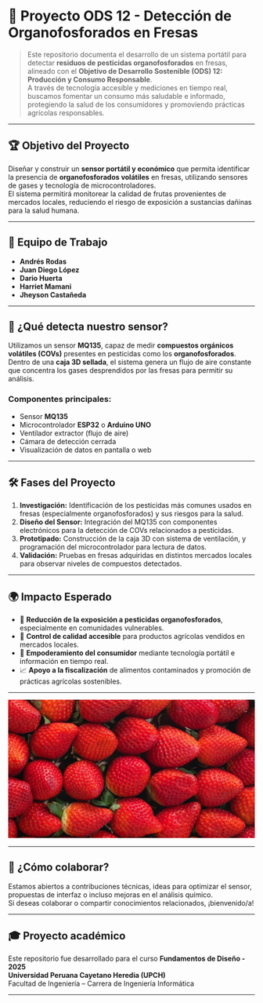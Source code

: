 # 🍓 Proyecto ODS 12 - Detección de Organofosforados en Fresas

> Este repositorio documenta el desarrollo de un sistema portátil para detectar **residuos de pesticidas organofosforados** en fresas, alineado con el **Objetivo de Desarrollo Sostenible (ODS) 12: Producción y Consumo Responsable**.  
> A través de tecnología accesible y mediciones en tiempo real, buscamos fomentar un consumo más saludable e informado, protegiendo la salud de los consumidores y promoviendo prácticas agrícolas responsables.

---

## 🏆 Objetivo del Proyecto

Diseñar y construir un **sensor portátil y económico** que permita identificar la presencia de **organofosforados volátiles** en fresas, utilizando sensores de gases y tecnología de microcontroladores.  
El sistema permitirá monitorear la calidad de frutas provenientes de mercados locales, reduciendo el riesgo de exposición a sustancias dañinas para la salud humana.

---

## 👥 Equipo de Trabajo

- **Andrés Rodas**  
- **Juan Diego López**  
- **Dario Huerta**  
- **Harriet Mamani**  
- **Jheyson Castañeda**  

---

## 🧪 ¿Qué detecta nuestro sensor?

Utilizamos un sensor **MQ135**, capaz de medir **compuestos orgánicos volátiles (COVs)** presentes en pesticidas como los **organofosforados**.  
Dentro de una **caja 3D sellada**, el sistema genera un flujo de aire constante que concentra los gases desprendidos por las fresas para permitir su análisis.

### Componentes principales:
- Sensor **MQ135**
- Microcontrolador **ESP32** o **Arduino UNO**
- Ventilador extractor (flujo de aire)
- Cámara de detección cerrada
- Visualización de datos en pantalla o web

---

## 🛠️ Fases del Proyecto

1. **Investigación:** Identificación de los pesticidas más comunes usados en fresas (especialmente organofosforados) y sus riesgos para la salud.
2. **Diseño del Sensor:** Integración del MQ135 con componentes electrónicos para la detección de COVs relacionados a pesticidas.
3. **Prototipado:** Construcción de la caja 3D con sistema de ventilación, y programación del microcontrolador para lectura de datos.
4. **Validación:** Pruebas en fresas adquiridas en distintos mercados locales para observar niveles de compuestos detectados.

---

## 🌍 Impacto Esperado

- 🧬 **Reducción de la exposición a pesticidas organofosforados**, especialmente en comunidades vulnerables.
- 🍓 **Control de calidad accesible** para productos agrícolas vendidos en mercados locales.
- 📢 **Empoderamiento del consumidor** mediante tecnología portátil e información en tiempo real.
- 📈 **Apoyo a la fiscalización** de alimentos contaminados y promoción de prácticas agrícolas sostenibles.

---
![Fresas](https://raw.githubusercontent.com/die-go12/GRUPO_1_FUNDAMENTOS_DISE-O/refs/heads/master/imagenes/fresas.jpg)


---
## 🤝 ¿Cómo colaborar?

Estamos abiertos a contribuciones técnicas, ideas para optimizar el sensor, propuestas de interfaz o incluso mejoras en el análisis químico.  
Si deseas colaborar o compartir conocimientos relacionados, ¡bienvenido/a!

---

## 🎓 Proyecto académico

Este repositorio fue desarrollado para el curso **Fundamentos de Diseño - 2025**  
**Universidad Peruana Cayetano Heredia (UPCH)**  
Facultad de Ingeniería – Carrera de Ingeniería Informática

---

